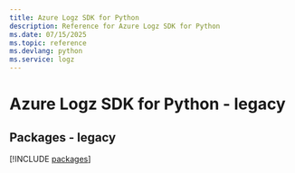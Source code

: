 ```yaml
---
title: Azure Logz SDK for Python
description: Reference for Azure Logz SDK for Python
ms.date: 07/15/2025
ms.topic: reference
ms.devlang: python
ms.service: logz
---
```

# Azure Logz SDK for Python - legacy
## Packages - legacy
[!INCLUDE [packages](logz-index.md)]